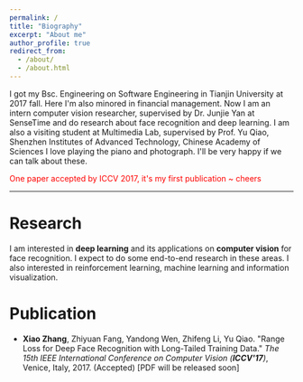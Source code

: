 ```yaml
---
permalink: /
title: "Biography"
excerpt: "About me"
author_profile: true
redirect_from: 
  - /about/
  - /about.html
---
```


I got my Bsc. Engineering on Software Engineering in Tianjin University at 2017 fall. Here I'm also minored in financial management. 
Now I am an intern computer vision researcher, supervised by Dr. Junjie Yan at SenseTime and do research about face recognition and deep learning.
I am also a visiting student at Multimedia Lab, supervised by Prof. Yu Qiao, Shenzhen Institutes of Advanced Technology, Chinese Academy of Sciences
I love playing the piano and photograph. I'll be very happy if we can talk about these.


<font color="red">One paper accepted by ICCV 2017, it's my first publication ~ cheers</font>

** **

Research
======
I am interested in **deep learning** and its applications on **computer vision** for face recognition. I expect to do some end-to-end research in these areas.
I also interested in reinforcement learning, machine learning and information visualization.

Publication
======
- **Xiao Zhang**, Zhiyuan Fang, Yandong Wen, Zhifeng Li, Yu Qiao. "Range Loss for Deep Face Recognition with Long-Tailed Training Data." *The 15th IEEE International Conference on Computer Vision (**ICCV'17**)*, Venice, Italy, 2017. (Accepted)  [PDF will be released soon]